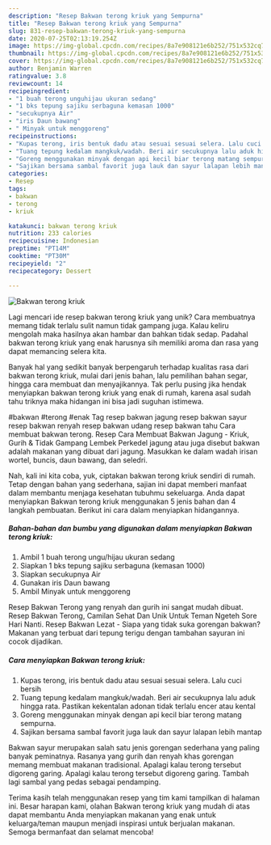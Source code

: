 ```yaml
---
description: "Resep Bakwan terong kriuk yang Sempurna"
title: "Resep Bakwan terong kriuk yang Sempurna"
slug: 831-resep-bakwan-terong-kriuk-yang-sempurna
date: 2020-07-25T02:13:19.254Z
image: https://img-global.cpcdn.com/recipes/8a7e908121e6b252/751x532cq70/bakwan-terong-kriuk-foto-resep-utama.jpg
thumbnail: https://img-global.cpcdn.com/recipes/8a7e908121e6b252/751x532cq70/bakwan-terong-kriuk-foto-resep-utama.jpg
cover: https://img-global.cpcdn.com/recipes/8a7e908121e6b252/751x532cq70/bakwan-terong-kriuk-foto-resep-utama.jpg
author: Benjamin Warren
ratingvalue: 3.8
reviewcount: 14
recipeingredient:
- "1 buah terong unguhijau ukuran sedang"
- "1 bks tepung sajiku serbaguna kemasan 1000"
- "secukupnya Air"
- "iris Daun bawang"
- " Minyak untuk menggoreng"
recipeinstructions:
- "Kupas terong, iris bentuk dadu atau sesuai sesuai selera. Lalu cuci bersih"
- "Tuang tepung kedalam mangkuk/wadah. Beri air secukupnya lalu aduk hingga rata. Pastikan kekentalan adonan tidak terlalu encer atau kental"
- "Goreng menggunakan minyak dengan api kecil biar terong matang sempurna."
- "Sajikan bersama sambal favorit juga lauk dan sayur lalapan lebih mantap"
categories:
- Resep
tags:
- bakwan
- terong
- kriuk

katakunci: bakwan terong kriuk 
nutrition: 233 calories
recipecuisine: Indonesian
preptime: "PT14M"
cooktime: "PT30M"
recipeyield: "2"
recipecategory: Dessert

---
```



![Bakwan terong kriuk](https://img-global.cpcdn.com/recipes/8a7e908121e6b252/751x532cq70/bakwan-terong-kriuk-foto-resep-utama.jpg)

Lagi mencari ide resep bakwan terong kriuk yang unik? Cara membuatnya memang tidak terlalu sulit namun tidak gampang juga. Kalau keliru mengolah maka hasilnya akan hambar dan bahkan tidak sedap. Padahal bakwan terong kriuk yang enak harusnya sih memiliki aroma dan rasa yang dapat memancing selera kita.

Banyak hal yang sedikit banyak berpengaruh terhadap kualitas rasa dari bakwan terong kriuk, mulai dari jenis bahan, lalu pemilihan bahan segar, hingga cara membuat dan menyajikannya. Tak perlu pusing jika hendak menyiapkan bakwan terong kriuk yang enak di rumah, karena asal sudah tahu triknya maka hidangan ini bisa jadi suguhan istimewa.

#bakwan #terong #enak Tag resep bakwan jagung resep bakwan sayur resep bakwan renyah resep bakwan udang resep bakwan tahu Cara membuat bakwan terong. Resep Cara Membuat Bakwan Jagung - Kriuk, Gurih &amp; Tidak Gampang Lembek Perkedel jagung atau juga disebut bakwan adalah makanan yang dibuat dari jagung. Masukkan ke dalam wadah irisan wortel, buncis, daun bawang, dan seledri.


Nah, kali ini kita coba, yuk, ciptakan bakwan terong kriuk sendiri di rumah. Tetap dengan bahan yang sederhana, sajian ini dapat memberi manfaat dalam membantu menjaga kesehatan tubuhmu sekeluarga. Anda dapat menyiapkan Bakwan terong kriuk menggunakan 5 jenis bahan dan 4 langkah pembuatan. Berikut ini cara dalam menyiapkan hidangannya.

<!--inarticleads1-->

##### Bahan-bahan dan bumbu yang digunakan dalam menyiapkan Bakwan terong kriuk:

1. Ambil 1 buah terong ungu/hijau ukuran sedang
1. Siapkan 1 bks tepung sajiku serbaguna (kemasan 1000)
1. Siapkan secukupnya Air
1. Gunakan iris Daun bawang
1. Ambil  Minyak untuk menggoreng


Resep Bakwan Terong yang renyah dan gurih ini sangat mudah dibuat. Resep Bakwan Terong, Camilan Sehat Dan Unik Untuk Teman Ngeteh Sore Hari Nanti. Resep Bakwan Lezat - Siapa yang tidak suka gorengan bakwan? Makanan yang terbuat dari tepung terigu dengan tambahan sayuran ini cocok dijadikan. 

<!--inarticleads2-->

##### Cara menyiapkan Bakwan terong kriuk:

1. Kupas terong, iris bentuk dadu atau sesuai sesuai selera. Lalu cuci bersih
1. Tuang tepung kedalam mangkuk/wadah. Beri air secukupnya lalu aduk hingga rata. Pastikan kekentalan adonan tidak terlalu encer atau kental
1. Goreng menggunakan minyak dengan api kecil biar terong matang sempurna.
1. Sajikan bersama sambal favorit juga lauk dan sayur lalapan lebih mantap


Bakwan sayur merupakan salah satu jenis gorengan sederhana yang paling banyak peminatnya. Rasanya yang gurih dan renyah khas gorengan memang membuat makanan tradisional. Apalagi kalau terong tersebut digoreng garing. Apalagi kalau terong tersebut digoreng garing. Tambah lagi sambal yang pedas sebagai pendamping. 

Terima kasih telah menggunakan resep yang tim kami tampilkan di halaman ini. Besar harapan kami, olahan Bakwan terong kriuk yang mudah di atas dapat membantu Anda menyiapkan makanan yang enak untuk keluarga/teman maupun menjadi inspirasi untuk berjualan makanan. Semoga bermanfaat dan selamat mencoba!
